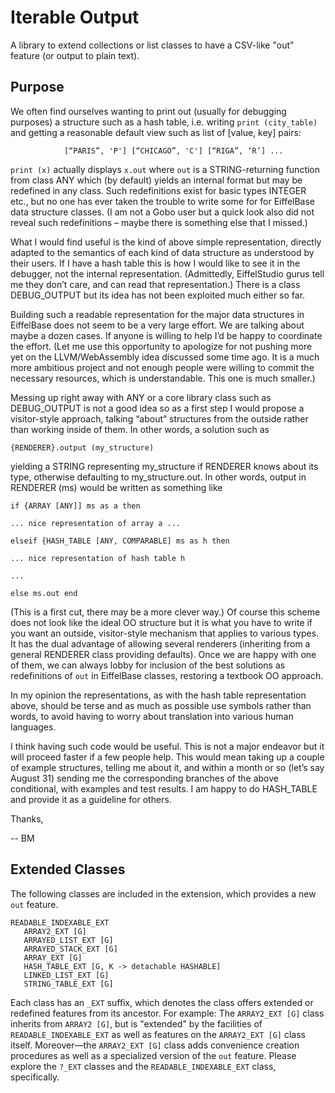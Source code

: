 # Iterable Output

A library to extend collections or list classes to have a CSV-like "out" feature (or output to plain text).

## Purpose

We often find ourselves wanting to print out (usually for debugging purposes) a structure such as a hash table, i.e. writing `print (city_table)` and getting a reasonable default view such as list of [value, key] pairs:

                [“PARIS”, 'P'] [“CHICAGO”, 'C'] [“RIGA”, ‘R’] ...

`print (x)` actually displays `x.out` where `out` is a STRING-returning function from class ANY which (by default) yields an internal format but may be redefined in any class. Such redefinitions exist for basic types INTEGER etc., but no one has ever taken the trouble to write some for for EiffelBase data structure classes. (I am not a Gobo user but a quick look also did not reveal such redefinitions – maybe there is something else that I missed.) 

What I would find useful is the kind of above simple representation, directly adapted to the semantics of each kind of data structure as understood by their users. If I have a hash table this is how I would like to see it in the debugger, not the internal representation. (Admittedly, EiffelStudio gurus tell me they don’t care, and can read that representation.) There is a class DEBUG_OUTPUT but its idea has not been exploited much either so far.

Building such a readable representation for the major data structures in EiffelBase does not seem to be a very large effort. We are talking about maybe a dozen cases. If anyone is willing to help I’d be happy to coordinate the effort. (Let me use this opportunity to apologize for not pushing more yet on the LLVM/WebAssembly idea discussed some time ago. It is a much more ambitious project and not enough people were willing to commit the necessary resources, which is understandable. This one is much smaller.)

Messing up right away with ANY or a core library class such as DEBUG_OUTPUT is not a good idea so as a first step I would propose a visitor-style approach, talking “about” structures from the outside rather than working inside of them. In other words, a solution such as

`{RENDERER}.output (my_structure)`

yielding a STRING representing my_structure if RENDERER knows about its type, otherwise defaulting to my_structure.out. In other words, output in RENDERER (ms) would be written as something like

```
if {ARRAY [ANY]] ms as a then

... nice representation of array a ...

elseif {HASH_TABLE [ANY, COMPARABLE] ms as h then

... nice representation of hash table h

...

else ms.out end
```

(This is a first cut, there may be a more clever way.) Of course this scheme does not look like the ideal OO structure but it is what you have to write if you want an outside, visitor-style mechanism that applies to various types. It  has the dual advantage of allowing several renderers (inheriting from a general RENDERER class providing defaults). Once we are happy with one of them, we can always lobby for inclusion of the best solutions as redefinitions of `out` in EiffelBase classes, restoring a textbook OO approach.

In my opinion the representations, as with the hash table representation above, should  be terse and as much as possible use symbols rather than words, to avoid having to worry about translation into various human languages.

I think having such code would be useful. This is not a major endeavor but it will proceed faster if a few people help. This would mean taking up a couple of example structures, telling me about it, and within a month or so (let’s say August 31) sending me the corresponding branches of the above conditional, with examples and test results. I am happy to do HASH_TABLE and provide it as a guideline for others.

Thanks,

-- BM

## Extended Classes

The following classes are included in the extension, which provides a new `out` feature.

```
READABLE_INDEXABLE_EXT
   ARRAY2_EXT [G]
   ARRAYED_LIST_EXT [G]
   ARRAYED_STACK_EXT [G]
   ARRAY_EXT [G]
   HASH_TABLE_EXT [G, K -> detachable HASHABLE]
   LINKED_LIST_EXT [G]
   STRING_TABLE_EXT [G]
```

Each class has an `_EXT` suffix, which denotes the class offers extended or redefined features from its ancestor. For example: The `ARRAY2_EXT [G]` class inherits from `ARRAY2 [G]`, but is "extended" by the facilities of `READABLE_INDEXABLE_EXT` as well as features on the `ARRAY2_EXT [G]` class itself. Moreover—the `ARRAY2_EXT [G]` class adds convenience creation procedures as well as a specialized version of the `out` feature. Please explore the `?_EXT` classes and the `READABLE_INDEXABLE_EXT` class, specifically.
